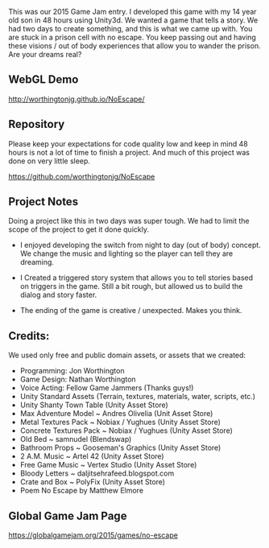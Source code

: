 This was our 2015 Game Jam entry. I developed this game with my 14 year old son in 48 hours using Unity3d.  We wanted a game that tells a story. We had two days to create something, and this is what we came up with.  You are stuck in a prison cell with no escape. You keep passing out and having these visions / out of body experiences that allow you to wander the prison. Are your dreams real?

## WebGL Demo

<http://worthingtonjg.github.io/NoEscape/>

## Repository

Please keep your expectations for code quality low and keep in mind 48 hours is not a lot of time to finish a project. And much of this project was done on very little sleep.

<https://github.com/worthingtonjg/NoEscape>

## Project Notes

Doing a project like this in two days was super tough. We had to limit the scope of the project to get it done quickly.

- I enjoyed developing the switch from night to day (out of body) concept. We change the music and lighting so the player can tell they are dreaming.

- I Created a triggered story system that allows you to tell stories based on triggers in the game. Still a bit rough, but allowed us to build the dialog and story faster.

- The ending of the game is creative / unexpected. Makes you think.

## Credits: 
We used only free and public domain assets, or assets that we created:

- Programming: Jon Worthington
- Game Design: Nathan Worthington
- Voice Acting: Fellow Game Jammers (Thanks guys!)
- Unity Standard Assets (Terrain, textures, materials, water, scripts, etc.)
- Unity Shanty Town Table (Unity Asset Store)
- Max Adventure Model ~ Andres Olivelia (Unit Asset Store)
- Metal Textures Pack ~ Nobiax / Yughues (Unity Asset Store)
- Concrete Textures Pack ~ Nobiax / Yughues (Unity Asset Store)
- Old Bed ~ samnudel (Blendswap)
- Bathroom Props ~ Gooseman's Graphics (Unity Asset Store)
- 2 A.M. Music ~ Artel 42 (Unity Asset Store)
- Free Game Music ~ Vertex Studio (Unity Asset Store)
- Bloody Letters ~ daljitsehrafeed.blogspot.com
- Crate and Box ~ PolyFix (Unity Asset Store)
- Poem No Escape by Matthew Elmore

## Global Game Jam Page

<https://globalgamejam.org/2015/games/no-escape>
